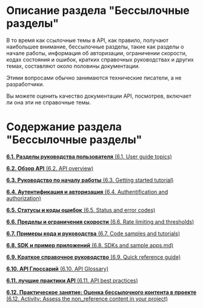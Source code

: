 # Описание раздела "Бессылочные разделы"

В то время как ссылочные темы в API, как правило, получают наибольшее внимание, бессылочные разделы, такие как разделы о начале работы, информация об авторизации, ограничении скорости, кодах состояния и ошибок, кратких справочных руководствах и других темах, составляют около половины документации. 

Этими вопросами обычно занимаются технические писатели, а не разработчики.

Вы можете оценить качество документации API, посмотрев, включает ли она эти не справочные темы.

# Содержание раздела "Бессылочные разделы"

[**6.1. Разделы руководства пользователя** (6.1. User guide topics)](https://github.com/Starkovden/Documenting_APIs/blob/master/6.%20Non-reference%20API%20topics/6.1.%20User%20guide%20topics.md)

[**6.2. Обзор API** (6.2. API overview)](https://github.com/Starkovden/Documenting_APIs/blob/master/6.%20Non-reference%20API%20topics/6.2.%20API%20overview.md)

[**6.3. Руководство по началу работы** (6.3. Getting started tutorial)](https://github.com/Starkovden/Documenting_APIs/blob/master/6.%20Non-reference%20API%20topics/6.3.%20Getting%20started%20tutorial.md)

[**6.4. Аутентификация и авторизация** (6.4. Authentification and authorization)](https://github.com/Starkovden/Documenting_APIs/blob/master/6.%20Non-reference%20API%20topics/6.4.%20Authentification%20and%20authorization.md)

[**6.5. Статусы и коды ошибок** (6.5. Status and error codes)](https://github.com/Starkovden/Documenting_APIs/blob/master/6.%20Non-reference%20API%20topics/6.5.%20Status%20and%20error%20codes.md)

[**6.6. Пределы и ограничения скорости** (6.6. Rate limiting and thresholds)](https://github.com/Starkovden/Documenting_APIs/blob/master/6.%20Non-reference%20API%20topics/6.6.%20Rate%20limiting%20and%20thresholds.md)

[**6.7. Примеры кода и руководства** (6.7. Code samples and tutorials)](https://github.com/Starkovden/Documenting_APIs/blob/master/6.%20Non-reference%20API%20topics/6.7.%20Code%20samples%20and%20tutorials.md)

[**6.8. SDK и пример приложений** (6.8. SDKs and sample apps.md)](https://github.com/Starkovden/Documenting_APIs/blob/master/6.%20Non-reference%20API%20topics/6.8.%20SDKs%20and%20sample%20apps.md)

[**6.9. Краткое справочное руководство** (6.9. Quick reference guide)](https://github.com/Starkovden/Documenting_APIs/blob/master/6.%20Non-reference%20API%20topics/6.9.%20Quick%20reference%20guide.md)

[**6.10. API Глоссарий** (6.10. API Glossary)](https://github.com/Starkovden/Documenting_APIs/blob/master/6.%20Non-reference%20API%20topics/6.10.%20API%20Glossary.md)

[**6.11. лучшие практики API** (6.11. API best practices)](https://github.com/Starkovden/Documenting_APIs/blob/master/6.%20Non-reference%20API%20topics/6.11.%20API%20best%20practices.md)

[**6.12. Практическое занятие: Оценка бессылочного контента в проекте** (6.12. Activity: Assess the non_reference content in your project)](https://github.com/Starkovden/Documenting_APIs/blob/master/6.%20Non-reference%20API%20topics/6.12.%20Activity%20Assess%20the%20non_reference%20content%20in%20your%20project.md)